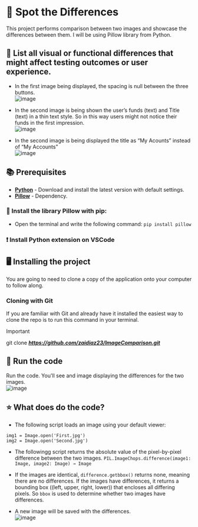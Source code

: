 # :open_file_folder: Spot the Differences
This project performs comparison between two images and showcase the differences between them. I will be using Pillow library from Python.

## :dango: List all visual or functional differences that might affect testing outcomes or user experience. 
- In the first image being displayed, the spacing is null between the three buttons.  
![image](https://github.com/user-attachments/assets/e6806509-dffd-4006-bfb6-950f3617fed3)

- In the second image is being shown the user’s funds (text) and Title (text) in a thin text style. So in this way users might not notice their funds in the first impression.  
![image](https://github.com/user-attachments/assets/55c47e39-e71a-49e9-98b3-6e209def7319)

- In the second image is being displayed the title as “My Acounts” instead of “My Accounts”  
![image](https://github.com/user-attachments/assets/540443fb-6aef-4044-a13d-8f7d3b3b5932)



## :books: Prerequisites

- **[Python](https://www.python.org/)** - Download and install the latest version with default settings. 
- **[Pillow](https://pillow.readthedocs.io/en/stable/index.html)** - Dependency.

### :pill: Install the library Pillow with pip:
- Open the terminal and write the following command:
```pip install pillow```

### :exclamation: Install Python extension on VSCode

## :desktop_computer:	 Installing the project
You are going to need to clone a copy of the application onto your computer to follow along.

### Cloning with Git
If you are familiar with Git and already have it installed the easiest way to clone the repo is to run this command in your terminal.

> [!IMPORTANT]
> git clone **_https://github.com/zaidiaz23/ImageComparison.git_**


## :green_heart: Run the code
Run the code. You'll see and image displaying the differences for the two images.  
![image](https://github.com/user-attachments/assets/31fc1d53-d965-4488-b4e3-c14302956a2f)


## :star: What does do the code?

- The following script loads an image using your default viewer:
```   
img1 = Image.open('First.jpg')
img2 = Image.open('Second.jpg')
```

- The followingg script returns the absolute value of the pixel-by-pixel difference between the two images.
```PIL.ImageChops.difference(image1: Image, image2: Image) → Image```

- If the images are identical, ```difference.getbbox()``` returns none, meaning there are no differences. If the images have differences, it returns a bounding box ((left, upper, right, lower)) that encloses all differing pixels. So ```bbox``` is used to determine whether two images have differences.

- A new image will be saved with the differences.  
  ![image](https://github.com/user-attachments/assets/39006cd5-0de2-4608-8779-10ff1dc4530e)

